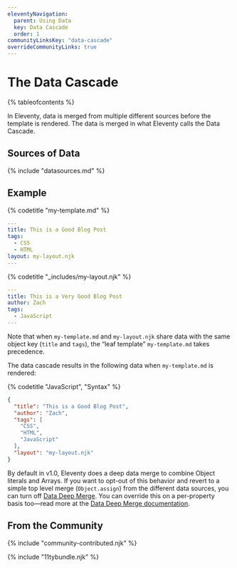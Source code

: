 ```yaml
---
eleventyNavigation:
  parent: Using Data
  key: Data Cascade
  order: 1
communityLinksKey: "data-cascade"
overrideCommunityLinks: true
---
```

# The Data Cascade

{% tableofcontents %}

In Eleventy, data is merged from multiple different sources before the template is rendered. The data is merged in what Eleventy calls the Data Cascade.

## Sources of Data

{% include "datasources.md" %}

## Example

{% codetitle "my-template.md" %}

```yaml
---
title: This is a Good Blog Post
tags:
  - CSS
  - HTML
layout: my-layout.njk
---
```

{% codetitle "_includes/my-layout.njk" %}

```yaml
---
title: This is a Very Good Blog Post
author: Zach
tags:
  - JavaScript
---
```

Note that when `my-template.md` and `my-layout.njk` share data with the same object key (`title` and `tags`), the “leaf template” `my-template.md` takes precedence.

The data cascade results in the following data when `my-template.md` is rendered:

{% codetitle "JavaScript", "Syntax" %}

```json
{
  "title": "This is a Good Blog Post",
  "author": "Zach",
  "tags": [
    "CSS",
    "HTML",
    "JavaScript"
  ],
  "layout": "my-layout.njk"
}
```

By default in v1.0, Eleventy does a deep data merge to combine Object literals and Arrays. If you want to opt-out of this behavior and revert to a simple top level merge (`Object.assign`) from the different data sources, you can turn off [Data Deep Merge](/docs/data-deep-merge/). You can override this on a per-property basis too—read more at the [Data Deep Merge documentation](/docs/data-deep-merge/).

## From the Community

{% include "community-contributed.njk" %}

{% include "11tybundle.njk" %}